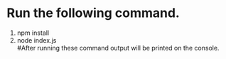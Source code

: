 
# Run the following command.
1. npm install
2. node index.js <br/>
#After running these command output will be printed on the console.
